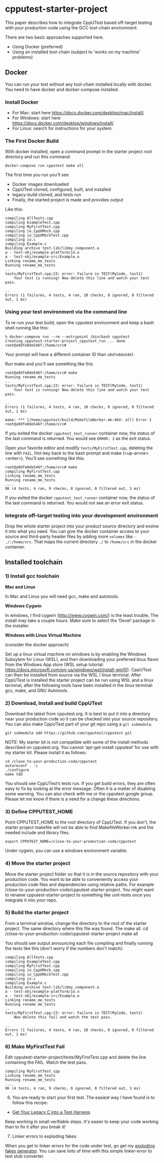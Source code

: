 cpputest-starter-project
===========================

This paper describes how to integrate CppUTest based off-target testing with your production code using the GCC tool-chain environment.

There are two basic approaches supported here.

* Using Docker (preferred)
* Using an installed tool-chain (subject to 'works on my machine' problems)

## Docker

You can run your test without any tool-chain installed locally with docker. You need to have docker and docker-compose installed. 

### Install Docker

* For Mac: start here https://docs.docker.com/desktop/mac/install/
* For Windows: start here https://docs.docker.com/desktop/windows/install/
* For Linux: search for instructions for your system.

### The First Docker Build

With docker installed, open a command prompt in the starter project root directory and run this command:

```
docker-compose run cpputest make all
```

The first time you run you'll see

* Docker images downloaded
* CppUTest cloned, configured, built, and installed
* legacy-build cloned, and tests run
* Finally, the started project is made and provides output

Like this:

```
compiling AllTests.cpp
compiling ExampleTest.cpp
compiling MyFirstTest.cpp
compiling io_CppUMock.cpp
compiling io_CppUMockTest.cpp
compiling io.c
compiling Example.c
Building archive test-lib/libmy_component.a
a - test-obj/example-platform/io.o
a - test-obj/example-src/Example.o
Linking rename_me_tests
Running rename_me_tests
..
tests/MyFirstTest.cpp:23: error: Failure in TEST(MyCode, test1)
	Your test is running! Now delete this line and watch your test pass.

..
Errors (1 failures, 4 tests, 4 ran, 10 checks, 0 ignored, 0 filtered out, 1 ms)
```

### Using your test environment via the command line

To re-run your test build, open the cpputest environment and keep a bash shell running like this:

```
% docker-compose run --rm --entrypoint /bin/bash cpputest
Creating cpputest-starter-project_cpputest_run ... done
root@a9dfe0de546f:/home/src# 
```

Your prompt will have a different container ID than `a9dfe0de546f`.

Run make and you'll see something like this

```
root@a9dfe0de546f:/home/src# make
Running rename_me_tests
..
tests/MyFirstTest.cpp:23: error: Failure in TEST(MyCode, test1)
	Your test is running! Now delete this line and watch your test pass.

..
Errors (1 failures, 4 tests, 4 ran, 10 checks, 0 ignored, 0 filtered out, 1 ms)

make: *** [/home/cpputest/build/MakefileWorker.mk:464: all] Error 1
root@a9dfe0de546f:/home/src#
```

If you exited the docker `cpputest_test_runner` container now, the status of the last command is returned.  You would see `ERROR: 2` as the exit status.

Open your favorite editor and modify `tests/MyFirstTest.cpp`, deleting the line with `FAIL`.  Hot-key back to the bash prompt and make (\<up-arrow\> \<enter\>).  You'll see something like this:

```
root@a9dfe0de546f:/home/src# make
compiling MyFirstTest.cpp
Linking rename_me_tests
Running rename_me_tests
....
OK (4 tests, 4 ran, 9 checks, 0 ignored, 0 filtered out, 1 ms)
```

If you exited the docker `cpputest_test_runner` container now, the status of the last command is returned.  You would not see an error exit status.


### Integrate off-target testing into your development environment

Drop the whole starter project into your product source directory and evolve it into what you need.  You can give the docker container access to your source and third-party header files by adding more `volumes` like `- ./:/home/src`. That maps the current directory `./` to `/home/src` in the docker container. 


## Installed toolchain

### 1) Install gcc toolchain

**Mac and Linux**

In Mac and Linux you will need gcc, make and autotools.

**Windows Cygwin**

In windows, I find cygwin (http://www.cygwin.com/) is the least trouble,  The install may take a couple hours.  Make sure to select the ‘Devel’ package in the installer.

**Windows with Linux Virtual Machine**

(consider the docker approach)

Set up a linux virtual machine on windows is by enabling the Windows Subsytem for Linux (WSL), and then downloading your preferred linux flavor from the Windows App store (WSL setup tutorial: https://docs.microsoft.com/en-us/windows/wsl/install-win10). CppUTest can then be installed from source via the WSL / linux terminal. After CppUTest is installed the starter project can be run using WSL and a linux terminal, after the following tools have been installed in the linux terminal: gcc, make, and GNU Autotools.

### 2) Download, Install and build CppUTest

Download the latest from cpputest.org.  It is best to put it into a directory near your production code so it can be checked into your source repository.  You can also make CppUTest part of your git repo using a `git submodule`.

```
git submodule add https://github.com/cpputest/cpputest.git
```

NOTE: My starter kit is not compatible with some of the install methods described on cpputest.org. You cannot ‘apt-get install cpputest’ for use with my starter kit.  Please install it as follows:

```
cd /close-to-your-production-code/cpputest
autoreconf . -i
./configure
make tdd
```

You should see CppUTest’s tests run.  If you get build errors, they are often easy to fix by looking at the error message.  Often it is a matter of disabling some warning.  You can also check with me or the cpputest google group.  Please let me know if there is a need for a change these directions.

### 3) Define CPPUTEST_HOME

Point  CPPUTEST_HOME to the root directory of CppUTest.  If you don't, the starter project makefile will not be able to find MakefileWorker.mk and the needed include and library files.

```
export CPPUTEST_HOME=/close-to-your-production-code/cpputest
```

Under cygwin, you can use a windows environment variable.

### 4) Move the starter project

Move the starter project folder so that it is in the source repository with your production code. You want to be able to conveniently access your production code files and dependencies using relative paths.  For example /close-to-your-production-code/cpputest-starter-project. You might want to rename cpputest-starter-project to something like unit-tests once you integrate it into your repo.

### 5) Build the starter project
From a terminal window, change the directory to the root of the starter project. The same directory where this file was found. The make all.
	cd /close-to-your-production-code/cpputest-starter-project
	make all

You should see output announcing each file compiling and finally running the tests like this (don't worry if the numbers don't match):

```
compiling AllTests.cpp
compiling ExampleTest.cpp
compiling MyFirstTest.cpp
compiling io_CppUMock.cpp
compiling io_CppUMockTest.cpp
compiling io.c
compiling Example.c
Building archive test-lib/libmy_component.a
a - test-obj/example-platform/io.o
a - test-obj/example-src/Example.o
Linking rename_me_tests
Running rename_me_tests
..
tests/MyFirstTest.cpp:23: error: Failure in TEST(MyCode, test1)
	Now delete this fail and watch the test pass.

..
Errors (1 failures, 4 tests, 4 ran, 10 checks, 0 ignored, 0 filtered out, 1 ms)
```

### 6) Make MyFirstTest Fail

Edit cpputest-starter-project/tests/MyFirstTest.cpp and delete the line containing the FAIL. Watch the test pass.

```
compiling MyFirstTest.cpp
Linking rename_me_tests
Running rename_me_tests
....
OK (4 tests, 4 ran, 9 checks, 0 ignored, 0 filtered out, 1 ms)
```

6) You are ready to start your first test.  The easiest way I have found is to follow this recipe:

* [Get Your Legacy C into a Test Harness](https://wingman-sw.com/articles/tdd-legacy-c)

Keep working in small verifiable steps.  It's easier to keep your code working than to fix it after you break it!

7) Linker errors to exploding fakes.

When you get to linker errors for the code under test, go get my [exploding fakes generator](https://github.com/jwgrenning/gen-xfakes).  You can save liots of time with this simple linker-error to test stub converter.


